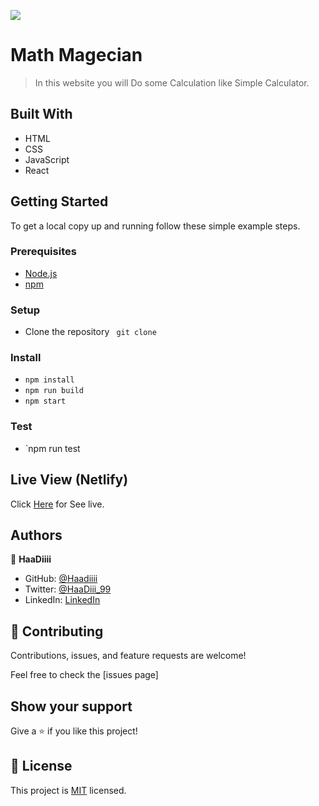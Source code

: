 ![](https://img.shields.io/badge/Microverse-blueviolet)

# Math Magecian

> In this website you will Do some Calculation like Simple Calculator.

## Built With

- HTML
- CSS
- JavaScript
- React

## Getting Started

To get a local copy up and running follow these simple example steps.

### Prerequisites
- [Node.js](https://nodejs.org/)
- [npm](https://www.npmjs.com/)

### Setup
- Clone the repository ` git clone`

### Install
- `npm install`
- `npm run build`
- `npm start`

### Test
- `npm run test

## Live View (Netlify)

Click [Here](https://63234d54bdce12758c3d2d77--lively-valkyrie-405179.netlify.app/) for See live.

## Authors

👤 **HaaDiiii**

- GitHub: [@Haadiiii](https://github.com/Haadiiii)
- Twitter: [@HaaDiii_99](https://twitter.com/HaaDiii_99)
- LinkedIn: [LinkedIn](https://www.linkedin.com/in/hamid-ali-01a872213/)


## 🤝 Contributing

Contributions, issues, and feature requests are welcome!

Feel free to check the [issues page]

## Show your support

Give a ⭐️ if you like this project!


## 📝 License

This project is [MIT](./LICENSE) licensed.

